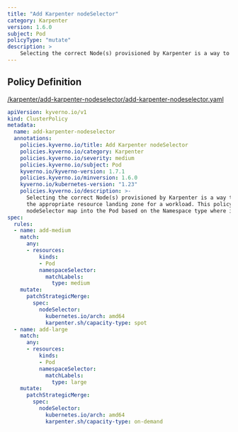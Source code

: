```yaml
---
title: "Add Karpenter nodeSelector"
category: Karpenter
version: 1.6.0
subject: Pod
policyType: "mutate"
description: >
    Selecting the correct Node(s) provisioned by Karpenter is a way to specify the appropriate resource landing zone for a workload. This policy injects a nodeSelector map into the Pod based on the Namespace type where it is deployed.
---
```


## Policy Definition
<a href="https://github.com/kyverno/policies/raw/main//karpenter/add-karpenter-nodeselector/add-karpenter-nodeselector.yaml" target="-blank">/karpenter/add-karpenter-nodeselector/add-karpenter-nodeselector.yaml</a>

```yaml
apiVersion: kyverno.io/v1
kind: ClusterPolicy
metadata:
  name: add-karpenter-nodeselector
  annotations:
    policies.kyverno.io/title: Add Karpenter nodeSelector
    policies.kyverno.io/category: Karpenter
    policies.kyverno.io/severity: medium
    policies.kyverno.io/subject: Pod
    kyverno.io/kyverno-version: 1.7.1
    policies.kyverno.io/minversion: 1.6.0
    kyverno.io/kubernetes-version: "1.23"
    policies.kyverno.io/description: >- 
      Selecting the correct Node(s) provisioned by Karpenter is a way to specify
      the appropriate resource landing zone for a workload. This policy injects a
      nodeSelector map into the Pod based on the Namespace type where it is deployed.
spec:
  rules:
  - name: add-medium
    match:
      any:
      - resources:
          kinds:
          - Pod
          namespaceSelector:
            matchLabels:
              type: medium 
    mutate:
      patchStrategicMerge:
        spec:
          nodeSelector:
            kubernetes.io/arch: amd64
            karpenter.sh/capacity-type: spot
  - name: add-large
    match:
      any:
      - resources:
          kinds:
          - Pod
          namespaceSelector:
            matchLabels:
              type: large
    mutate:
      patchStrategicMerge:
        spec:
          nodeSelector:
            kubernetes.io/arch: amd64
            karpenter.sh/capacity-type: on-demand

```
